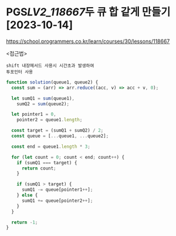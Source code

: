# PGS*LV2_118667*두 큐 합 같게 만들기[2023-10-14]

https://school.programmers.co.kr/learn/courses/30/lessons/118667

<접근법>

```
shift 내장메서드 사용시 시간초과 발생하여
투포인터 사용
```

```javascript
function solution(queue1, queue2) {
  const sum = (arr) => arr.reduce((acc, v) => acc + v, 0);

  let sumQ1 = sum(queue1),
    sumQ2 = sum(queue2);

  let pointer1 = 0,
    pointer2 = queue1.length;

  const target = (sumQ1 + sumQ2) / 2;
  const queue = [...queue1, ...queue2];

  const end = queue1.length * 3;

  for (let count = 0; count < end; count++) {
    if (sumQ1 === target) {
      return count;
    }

    if (sumQ1 > target) {
      sumQ1 -= queue[pointer1++];
    } else {
      sumQ1 += queue[pointer2++];
    }
  }

  return -1;
}
```
